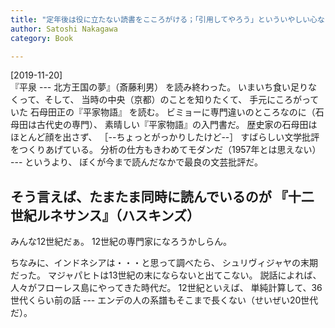 ```yaml
---
title: "定年後は役に立たない読書をこころがける；「引用してやろう」といういやしい心なしに、素直に何冊も読む"
author: Satoshi Nakagawa
category: Book

---
```


[2019-11-20]  
『平泉 --- 北方王国の夢』（斎藤利男）
を読み終わった。
いまいち食い足りなくって、そして、
当時の中央（京都）のことを知りたくて、
手元にころがっていた
石母田正の『平家物語』
を読む。
ビミョーに専門違いのところなのに（石母田は古代史の専門）、
素晴しい『平家物語』の入門書だ。
歴史家の石母田はほとんど顔を出さず、
［--ちょっとがっかりしたけど--］
すばらしい文学批評をつくりあげている。
分析の仕方もきわめてモダンだ（1957年とは思えない） ---
というより、
ぼくが今まで読んだなかで最良の文芸批評だ。

 そう言えば、たまたま同時に読んでいるのが
『十二世紀ルネサンス』（ハスキンズ）
 ---
みんな12世紀だぁ。
12世紀の専門家になろうかしらん。

 ちなみに、インドネシアは・・・と思って調べたら、
シュリヴィジャヤの末期だった。
マジャパヒトは13世紀の末にならないと出てこない。
説話によれば、人々がフローレス島にやってきた時代だ。
12世紀といえば、
単純計算して、36世代くらい前の話 ---
エンデの人の系譜もそこまで長くない（せいぜい20世代だ）。

